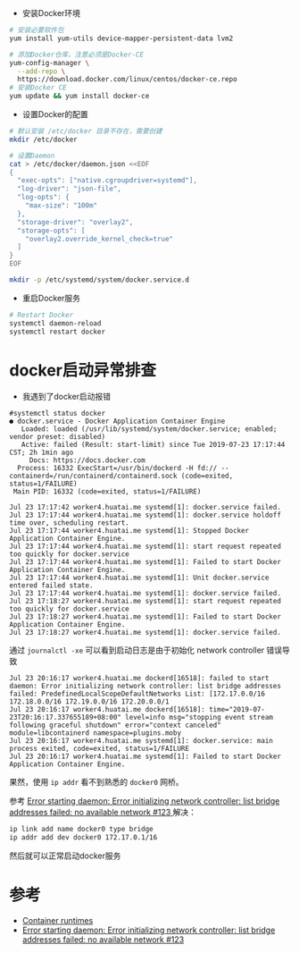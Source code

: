 
* 安装Docker环境

```bash
# 安装必要软件包
yum install yum-utils device-mapper-persistent-data lvm2

# 添加Docker仓库，注意必须是Docker-CE
yum-config-manager \
  --add-repo \
  https://download.docker.com/linux/centos/docker-ce.repo
# 安装Docker CE
yum update && yum install docker-ce
```

* 设置Docker的配置

```bash
# 默认安装 /etc/docker 目录不存在，需要创建
mkdir /etc/docker

# 设置Daemon
cat > /etc/docker/daemon.json <<EOF
{
  "exec-opts": ["native.cgroupdriver=systemd"],
  "log-driver": "json-file",
  "log-opts": {
    "max-size": "100m"
  },
  "storage-driver": "overlay2",
  "storage-opts": [
    "overlay2.override_kernel_check=true"
  ]
}
EOF

mkdir -p /etc/systemd/system/docker.service.d
```

* 重启Docker服务

```bash
# Restart Docker
systemctl daemon-reload
systemctl restart docker
```

# docker启动异常排查

* 我遇到了docker启动报错

```
#systemctl status docker
● docker.service - Docker Application Container Engine
   Loaded: loaded (/usr/lib/systemd/system/docker.service; enabled; vendor preset: disabled)
   Active: failed (Result: start-limit) since Tue 2019-07-23 17:17:44 CST; 2h 1min ago
     Docs: https://docs.docker.com
  Process: 16332 ExecStart=/usr/bin/dockerd -H fd:// --containerd=/run/containerd/containerd.sock (code=exited, status=1/FAILURE)
 Main PID: 16332 (code=exited, status=1/FAILURE)

Jul 23 17:17:42 worker4.huatai.me systemd[1]: docker.service failed.
Jul 23 17:17:44 worker4.huatai.me systemd[1]: docker.service holdoff time over, scheduling restart.
Jul 23 17:17:44 worker4.huatai.me systemd[1]: Stopped Docker Application Container Engine.
Jul 23 17:17:44 worker4.huatai.me systemd[1]: start request repeated too quickly for docker.service
Jul 23 17:17:44 worker4.huatai.me systemd[1]: Failed to start Docker Application Container Engine.
Jul 23 17:17:44 worker4.huatai.me systemd[1]: Unit docker.service entered failed state.
Jul 23 17:17:44 worker4.huatai.me systemd[1]: docker.service failed.
Jul 23 17:18:27 worker4.huatai.me systemd[1]: start request repeated too quickly for docker.service
Jul 23 17:18:27 worker4.huatai.me systemd[1]: Failed to start Docker Application Container Engine.
Jul 23 17:18:27 worker4.huatai.me systemd[1]: docker.service failed.
```

通过 `journalctl -xe` 可以看到启动日志是由于初始化 network controller 错误导致

```
Jul 23 20:16:17 worker4.huatai.me dockerd[16518]: failed to start daemon: Error initializing network controller: list bridge addresses failed: PredefinedLocalScopeDefaultNetworks List: [172.17.0.0/16 172.18.0.0/16 172.19.0.0/16 172.20.0.0/1
Jul 23 20:16:17 worker4.huatai.me dockerd[16518]: time="2019-07-23T20:16:17.337655189+08:00" level=info msg="stopping event stream following graceful shutdown" error="context canceled" module=libcontainerd namespace=plugins.moby
Jul 23 20:16:17 worker4.huatai.me systemd[1]: docker.service: main process exited, code=exited, status=1/FAILURE
Jul 23 20:16:17 worker4.huatai.me systemd[1]: Failed to start Docker Application Container Engine.
```

果然，使用 `ip addr` 看不到熟悉的 `docker0` 网桥。

参考 [ Error starting daemon: Error initializing network controller: list bridge addresses failed: no available network #123 ](https://github.com/docker/for-linux/issues/123#issuecomment-346546953) 解决：

```bash
ip link add name docker0 type bridge
ip addr add dev docker0 172.17.0.1/16
```

然后就可以正常启动docker服务

# 参考

* [Container runtimes](https://kubernetes.io/docs/setup/production-environment/container-runtimes/)
* [Error starting daemon: Error initializing network controller: list bridge addresses failed: no available network #123](https://github.com/docker/for-linux/issues/123#issuecomment-346546953)